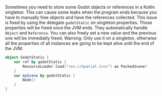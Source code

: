Sometimes you need to store some Godot objects or references in a Kotlin singleton. This can cause some leaks when the program ends because you have to manually free objects and have the references collected. 
This issue is fixed by using the delegate `godotStatic` on singleton properties. Those properties will be freed once the JVM ends. They automatically handle `Object` and `Reference`. You can also freely set a new value and the previous one will be immediatly freed.
Warning: Only use it on a singleton, otherwise all the properties of all instances are going to be kept alive until the end of the JVM.

```kotlin
object GodotStatic {
    var ref by godotStatic {
        ResourceLoader.load("res://Spatial.tscn") as PackedScene?
    }
    var myScene by godotStatic {
        Node()
    }
}
```
